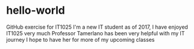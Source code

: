 # hello-world
GitHub exercise for IT1025
I'm a new IT student as of 2017, I have enjoyed IT1025 very much
Professor Tamerlano has been very helpful with my IT journey
I hope to have her for more of my upcoming classes
